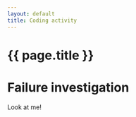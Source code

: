 ```yaml
---
layout: default
title: Coding activity
---
```


# {{ page.title }}

# Failure investigation

Look at me!
